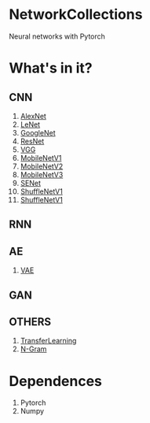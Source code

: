 # NetworkCollections
Neural networks with Pytorch

# What's in it?
## CNN
1. [AlexNet](https://github.com/Ryuk17/NetworkCollections/blob/master/CNN/AlexNet.py)
2. [LeNet](https://github.com/Ryuk17/NetworkCollections/blob/master/CNN/LeNet.py)
3. [GoogleNet](https://github.com/Ryuk17/NetworkCollections/blob/master/CNN/models/GoogleNet.py)
4. [ResNet](https://github.com/Ryuk17/NetworkCollections/blob/master/CNN/ResNet.py)
5. [VGG](https://github.com/Ryuk17/NetworkCollections/blob/master/CNN/VGG.py)
6. [MobileNetV1](https://github.com/Ryuk17/NetworkCollections/blob/master/CNN/MobileNetV1.py)
7. [MobileNetV2](https://github.com/Ryuk17/NetworkCollections/blob/master/CNN/MobileNetV2.py)
8. [MobileNetV3](https://github.com/Ryuk17/NetworkCollections/blob/master/CNN/MobileNetV3.py)
9. [SENet](https://github.com/Ryuk17/NetworkCollections/blob/master/CNN/SENet.py)
10. [ShuffleNetV1](https://github.com/Ryuk17/NetworkCollections/blob/master/CNN/ShuffleNetV1.py)
11. [ShuffleNetV1](https://github.com/Ryuk17/NetworkCollections/blob/master/CNN/ShuffleNetV2.py)
## RNN

## AE
1. [VAE](https://github.com/DandelionLau/NetworkCollections/blob/master/AE/VAE.py)

## GAN

## OTHERS
1. [TransferLearning](https://github.com/DandelionLau/NetworkCollections/blob/master/OTHERS/TransferLearning.py)
2. [N-Gram](https://github.com/DandelionLau/NetworkCollections/blob/master/OTHERS/N-Gram.py)


# Dependences
1. Pytorch
2. Numpy
